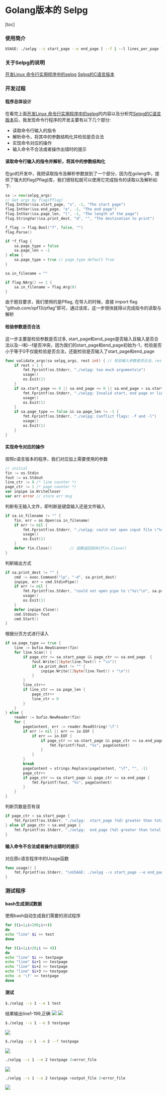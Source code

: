 # Golang版本的 Selpg

[toc]

### 使用简介

```bash
USAGE: ./selpg --s start_page --e end_page [ --f | --l lines_per_page ] [ --d dest ] [ in_filename ]
```

### 关于Selpg的说明
[开发Linux 命令行实用程序中的selpg](https://www.ibm.com/developerworks/cn/linux/shell/clutil/index.html)
[Selpg的C语言版本](https://www.ibm.com/developerworks/cn/linux/shell/clutil/selpg.c)

### 开发过程
#### 程序总体设计
在看完上面[开发Linux 命令行实用程序中的selpg](https://www.ibm.com/developerworks/cn/linux/shell/clutil/index.html)的内容以及分析完[Selpg的C语言版本](https://www.ibm.com/developerworks/cn/linux/shell/clutil/selpg.c)后，我发现命令行程序的开发主要有以下几个部分:

* 读取命令行输入的指令
* 解析命令，将其中的参数结构化并检验是否合法
* 实现命令对应的操作
* 输入命令不合法或者操作出错时的提示

#### 读取命令行输入的指令并解析，将其中的参数结构化
在go的开发中，我把读取指令及解析参数放到了一个部分，因为在golang中，提供了强大的flag(Pflag)库，我们很轻松就可以使用它完成指令的读取以及解析如下:

```go
sa := new(selpg_args)
// Get args by flag(Pflag)
flag.IntVar(&sa.start_page, "s", -1, "The start page")
flag.IntVar(&sa.end_page, "e", -1, "The end page")
flag.IntVar(&sa.page_len, "l", -1, "The length of the page")
flag.StringVar(&sa.print_dest, "d", "", "The destination to print")

f_flag := flag.Bool("f", false, "")
flag.Parse()

if *f_flag {
	sa.page_type = false
	sa.page_len = -1
} else {
	sa.page_type = true // page_type default True
}

sa.in_filename = ""

if flag.NArg() == 1 {
	sa.in_filename = flag.Arg(0)
}
```

由于题目要求，我们使用的是Pflag, 在导入的时候，直接 import flag    "github.com/spf13/pflag"即可，通过该库，这一步很快就得以完成指令的读取与解析

#### 检验参数是否合法
这一步主要是检验参数是否过多, start_page和end_page是否输入且输入是否合法以及--l和--f是否冲突，因为我们的start_page和end_page初始为-1，检验是否小于等于0不仅能检验是否合法，还能检验是否输入了start_page和end_page

```go
func validate_args(sa selpg_args, rest int) { // 检验输入参数是否合法，rest为剩余的参数数目
	if rest > 1 {
		fmt.Fprintf(os.Stderr, "./selpg: too much arguments\n")
		usage()
		os.Exit(1)
	}
	if sa.start_page <= 0 || sa.end_page <= 0 || sa.end_page < sa.start_page {
		fmt.Fprintf(os.Stderr, "./selpg: Invalid start, end page or line number")
		usage()
		os.Exit(1)
	}
	if sa.page_type == false && sa.page_len != -1 {
		fmt.Fprintf(os.Stderr, "./selpg: Conflict flags: -f and -l")
		usage()
		os.Exit(1)
	}
}
```

#### 实现命令对应的操作
按照c语言版本的程序，我们对应加上需要使用的参数

```go
// initial
fin := os.Stdin
fout := os.Stdout
line_ctr := 0 /* line counter */
page_ctr := 1 /* page counter */
var inpipe io.WriteCloser
var err error // store err msg
```

判断有无输入文件，即判断是键盘输入还是文件输入

```go
if sa.in_filename != "" {
	fin, err = os.Open(sa.in_filename)
	if err != nil {
		fmt.Fprintf(os.Stderr, "./selpg: could not open input file \"%s\"\n", sa.in_filename)
		usage()
		os.Exit(1)
	}
	defer fin.Close()        // 函数返回前执行fin.Close()
}
```

判断输出方式

```go
if sa.print_dest != "" {
	cmd := exec.Command("lp", "-d", sa.print_dest)
	inpipe, err = cmd.StdinPipe()
	if err != nil {
		fmt.Fprintf(os.Stderr, "could not open pipe to \"%s\"\n", sa.print_dest)
		usage()
		os.Exit(1)
	}
	defer inpipe.Close()
	cmd.Stdout= fout
	cmd.Start()
}
```

根据分页方式进行读入

```go
if sa.page_type == true {
	line := bufio.NewScanner(fin)
	for line.Scan() {
		if page_ctr >= sa.start_page && page_ctr <= sa.end_page  {
			fout.Write([]byte(line.Text() + "\n"))
			if sa.print_dest != "" {
				inpipe.Write([]byte(line.Text() + "\n"))
			}
		}
		line_ctr++
		if line_ctr == sa.page_len {
			page_ctr++
			line_ctr = 0
		}
	}
} else {
	reader := bufio.NewReader(fin)
	for {
		pageContent, err := reader.ReadString('\f')
		if err != nil || err == io.EOF {
			if err == io.EOF {
				if page_ctr >= sa.start_page && page_ctr <= sa.end_page {
					fmt.Fprintf(fout, "%s", pageContent)
				}
			}
		}
		break
		pageContent = strings.Replace(pageContent, "\f", "", -1)
		page_ctr++
		if page_ctr >= sa.start_page && page_ctr <= sa.end_page {
			fmt.Fprintf(fout, "%s", pageContent)
		}
	}
}
```

判断页数是否有误

```go
if page_ctr < sa.start_page {
	fmt.Fprintf(os.Stderr, "./selpg:  start_page (%d) greater than total pages (%d), less output than expected\n", sa.start_page, page_ctr)
} else if page_ctr < sa.end_page {
	fmt.Fprintf(os.Stderr, "./selpg:  end_page (%d) greater than total pages (%d), less output than expected\n", sa.end_page, page_ctr)
}
```


#### 输入命令不合法或者操作出错时的提示
对应原c语言程序中的Usage函数

```go
func usage() {
	fmt.Fprintf(os.Stderr, "\nUSAGE: ./selpg --s start_page --e end_page [ --f | --l lines_per_page ] [ --d dest ] [ in_filename ]\n")
}
```

### 测试程序
#### bash生成测试数据
使用bash自动生成我们需要的测试程序

```bash
for ((i=1;i<200;i++))
do
echo "line" $i >> test
done
```

```bash
for ((i=1;i<20;i += 4))
do
echo "line" $i >> testpage
echo "line" $i+1 >> testpage
echo "line" $i+2 >> testpage
echo "line" $i+3 >> testpage
echo -e '\f' >> testpage
done
```

#### 测试

```bash
$./selpg --s 1 --e 1 test
```
结果输出line1-199,正确
![](media/15389648337154/c1.png)
![](media/15389648337154/c2.png)


```bash
$./selpg --s 1 --e 3 testpage
```

![](media/15389648337154/c3.png)



```bash
$./selpg --s 1 --e 2 --f testpage
```
![](media/15389648337154/c4.png)

```bash
./selpg --s 1 --e 2 testpage 2>error_file
```

![](media/15389648337154/c6.png)


```bash
./selpg --s 1 --e 2 testpage >output_file 2>error_file
```
![](media/15389648337154/c5.png)



